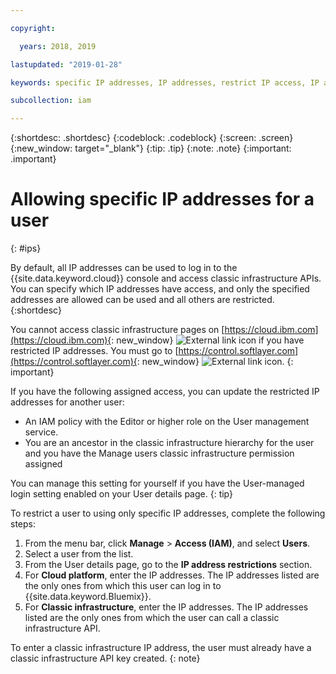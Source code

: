 ```yaml
---

copyright:

  years: 2018, 2019

lastupdated: "2019-01-28"

keywords: specific IP addresses, IP addresses, restrict IP access, IP address access, allow IP access

subcollection: iam

---
```


{:shortdesc: .shortdesc}
{:codeblock: .codeblock}
{:screen: .screen}
{:new_window: target="_blank"}
{:tip: .tip}
{:note: .note}
{:important: .important}

# Allowing specific IP addresses for a user
{: #ips}

By default, all IP addresses can be used to log in to the {{site.data.keyword.cloud}} console and access classic infrastructure APIs. You can specify which IP addresses have access, and only the specified addresses are allowed can be used and all others are restricted.
{:shortdesc}

You cannot access classic infrastructure pages on [https://cloud.ibm.com](https://cloud.ibm.com){: new_window} ![External link icon](../icons/launch-glyph.svg "External link icon") if you have restricted IP addresses. You must go to [https://control.softlayer.com](https://control.softlayer.com){: new_window} ![External link icon](../icons/launch-glyph.svg "External link icon").
{: important}

If you have the following assigned access, you can update the restricted IP addresses for another user:

  * An IAM policy with the Editor or higher role on the User management service.
  * You are an ancestor in the classic infrastructure hierarchy for the user and you have the Manage users classic infrastructure permission assigned

You can manage this setting for yourself if you have the User-managed login setting enabled on your User details page.
{: tip}

To restrict a user to using only specific IP addresses, complete the following steps:

1. From the menu bar, click **Manage** &gt; **Access (IAM)**, and select **Users**.
2. Select a user from the list.
3. From the User details page, go to the **IP address restrictions** section.
4. For **Cloud platform**, enter the IP addresses. The IP addresses listed are the only ones from which this user can log in to {{site.data.keyword.Bluemix}}.
5. For **Classic infrastructure**, enter the IP addresses. The IP addresses listed are the only ones from which the user can call a classic infrastructure API.

  To enter a classic infrastructure IP address, the user must already have a classic infrastructure API key created.
  {: note}
